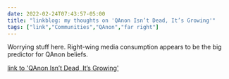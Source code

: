```yaml
---
date: 2022-02-24T07:43:57-05:00
title: "linkblog: my thoughts on 'QAnon Isn’t Dead, It’s Growing'"
tags: ["link","Communities","QAnon","far right"]
---
```

Worrying stuff here. Right-wing media consumption appears to be the big predictor for QAnon beliefs.
 
[link to 'QAnon Isn’t Dead, It’s Growing'](https://www.vice.com/en/article/93bg5a/qanon-conspiracy-theory-prri-poll)

